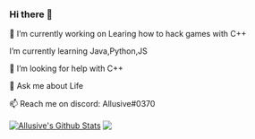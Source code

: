 ### Hi there 👋
🔭 I’m currently working on Learing how to hack games with C++

I’m currently learning Java,Python,JS

🤔 I’m looking for help with C++

💬 Ask me about Life

📫 Reach  me on discord: Allusive#0370


<a href="https://github.com/sabesansathananthan">
<img align="center" alt="Allusive's Github Stats" src="https://github-readme-stats.vercel.app/api?username=AllusiveWheat&show_icons=true&hide_border=true&count_private=true&include_all_commits=true&theme=radical" /></a>

<a href="https://github.com/sabesansathananthan">
  <img align="center" src="https://github-readme-stats.anuraghazra1.vercel.app/api/top-langs/?username=AllusiveWheat&layout=compact&theme=radical" />
</a>
<!--
**AllusiveWheat/AllusiveWheat** is a ✨ _special_ ✨ repository because its `README.md` (this file) appears on your GitHub profile.

